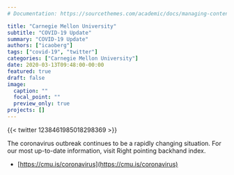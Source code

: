 ```yaml
---
# Documentation: https://sourcethemes.com/academic/docs/managing-content/

title: "Carnegie Mellon University"
subtitle: "COVID-19 Update"
summary: "COVID-19 Update"
authors: ["icaoberg"]
tags: ["covid-19", "twitter"]
categories: ["Carnegie Mellon University"]
date: 2020-03-13T09:48:00-00:00
featured: true
draft: false
image:
  caption: ""
  focal_point: ""
  preview_only: true
projects: []
---
```


{{< twitter 1238461985018298369 >}}

The coronavirus outbreak continues to be a rapidly changing situation. For our most up-to-date information, visit Right pointing backhand index. 

* [https://cmu.is/coronavirus](https://cmu.is/coronavirus)
